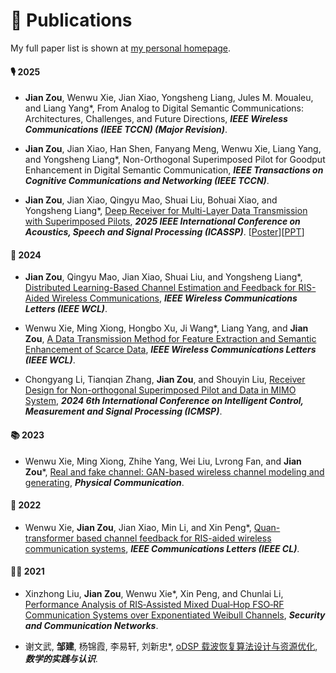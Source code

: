 # 📝 Publications 

My full paper list is shown at [my personal homepage](https://zoujian310.github.io/).
#### 🎙 2025

 - **Jian Zou**, Wenwu Xie, Jian Xiao, Yongsheng Liang, Jules M. Moualeu, and Liang Yang*, From Analog to Digital Semantic Communications: Architectures, Challenges, and Future Directions, **<i>IEEE Wireless Communications (IEEE TCCN) (**Major Revision**)</i>**. 

 - **Jian Zou**, Jian Xiao, Han Shen, Fanyang Meng, Wenwu Xie, Liang Yang, and Yongsheng Liang*, Non-Orthogonal Superimposed Pilot for Goodput Enhancement in Digital Semantic Communication, **<i>IEEE Transactions on Cognitive Communications and Networking (IEEE TCCN)</i>**. 

 - **Jian Zou**, Jian Xiao, Qingyu Mao, Shuai Liu, Bohuai Xiao, and Yongsheng Liang*, [Deep Receiver for Multi-Layer Data Transmission with Superimposed Pilots](https://ieeexplore.ieee.org/document/10890516), **<i>2025 IEEE International Conference on Acoustics, Speech and Signal Processing (ICASSP)</i>**. [<a target="_blank" href="./images/ICASSP 2025-Poster - New.pdf" >Poster</a>][<a target="_blank" href="./images/ICASSP 2025 - ppt.pdf" >PPT</a>]

#### 👄 2024
 - **Jian Zou**, Qingyu Mao, Jian Xiao, Shuai Liu, and Yongsheng Liang*, [Distributed Learning-Based Channel Estimation and Feedback for RIS-Aided Wireless Communications](https://doi.org/10.1109/LWC.2024.3509612), **<i>IEEE Wireless Communications Letters (IEEE WCL)</i>**.

- Wenwu Xie, Ming Xiong, Hongbo Xu, Ji Wang*, Liang Yang, and **Jian Zou**, [A Data Transmission Method for Feature Extraction and Semantic Enhancement of Scarce Data](https://doi.org/10.1109/LWC.2024.3510722), **<i>IEEE Wireless Communications Letters (IEEE WCL)</i>**.

- Chongyang Li, Tianqian Zhang, **Jian Zou**, and Shouyin Liu, [Receiver Design for Non-orthogonal Superimposed Pilot and Data in MIMO System](https://ieeexplore.ieee.org/document/10866926), **<i>2024 6th International Conference on Intelligent Control, Measurement and Signal Processing (ICMSP)</i>**.
 
#### 📚 2023
- Wenwu Xie, Ming Xiong, Zhihe Yang, Wei Liu, Lvrong Fan, and **Jian Zou***, [Real and fake channel: GAN-based wireless channel modeling and generating](https://www.sciencedirect.com/science/article/abs/pii/S1874490723002173), **<i>Physical Communication</i>**.

#### 🎼 2022
- Wenwu Xie, **Jian Zou**, Jian Xiao, Min Li, and Xin Peng*, [Quan-transformer based channel feedback for RIS-aided wireless communication systems](https://ieeexplore.ieee.org/document/9856664), **<i>IEEE Communications Letters (IEEE CL)</i>**.

#### 🧑‍🎨 2021
- Xinzhong Liu, **Jian Zou**, Wenwu Xie*, Xin Peng, and Chunlai Li, [Performance Analysis of RIS‐Assisted Mixed Dual‐Hop FSO‐RF Communication Systems over Exponentiated Weibull Channels](https://doi.org/10.1155/2021/9273373), **<i>Security and Communication Networks</i>**.

- 谢文武, **邹建**, 杨锦霞, 李易轩, 刘新忠*, [oDSP 载波恢复算法设计与资源优化](https://kns.cnki.net/kcms2/article/abstract?v=Zb3wS6iuiaPACJLx-IaQqAw0aKwBzXNK442NSwyunz7BLJ3ZHnazgq8I2a3Ndqprmx4izvOyY3I3r4W2q5WdwieNaems-ZjaO-pKirgt6J2gtrta-mt_inbIdec5VS3pk3tFLp71ZaYuo40uCb3shb4pdF0qpa2ll0ziGDFqPwpKnKpBGeESag==&uniplatform=NZKPT&language=CHS), **<i>数学的实践与认识</i>**.
